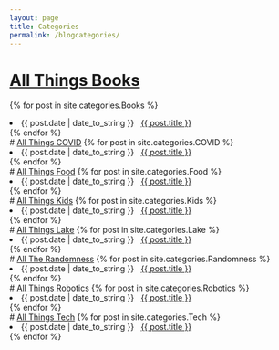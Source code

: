```yaml
---
layout: page
title: Categories
permalink: /blogcategories/
---
```

# <span style="text-decoration: underline">All Things Books</span>
{% for post in site.categories.Books %}
 <li><span>{{ post.date | date_to_string }}</span> &nbsp; <a href="{{ post.url }}">{{ post.title }}</a></li>
{% endfor %}
<br />
# <span style="text-decoration: underline">All Things COVID</span>
{% for post in site.categories.COVID %}
 <li><span>{{ post.date | date_to_string }}</span> &nbsp; <a href="{{ post.url }}">{{ post.title }}</a></li>
{% endfor %}
<br />
# <span style="text-decoration: underline">All Things Food</span>
{% for post in site.categories.Food %}
 <li><span>{{ post.date | date_to_string }}</span> &nbsp; <a href="{{ post.url }}">{{ post.title }}</a></li>
{% endfor %}
<br />
# <span style="text-decoration: underline">All Things Kids</span>
{% for post in site.categories.Kids %}
 <li><span>{{ post.date | date_to_string }}</span> &nbsp; <a href="{{ post.url }}">{{ post.title }}</a></li>
{% endfor %}
<br />
# <span style="text-decoration: underline">All Things Lake</span>
{% for post in site.categories.Lake %}
 <li><span>{{ post.date | date_to_string }}</span> &nbsp; <a href="{{ post.url }}">{{ post.title }}</a></li>
{% endfor %}
<br />
# <span style="text-decoration: underline">All The Randomness</span>
{% for post in site.categories.Randomness %}
 <li><span>{{ post.date | date_to_string }}</span> &nbsp; <a href="{{ post.url }}">{{ post.title }}</a></li>
{% endfor %}
<br />
# <span style="text-decoration: underline">All Things Robotics</span>
{% for post in site.categories.Robotics %}
 <li><span>{{ post.date | date_to_string }}</span> &nbsp; <a href="{{ post.url }}">{{ post.title }}</a></li>
{% endfor %}
<br />
# <span style="text-decoration: underline">All Things Tech</span>
{% for post in site.categories.Tech %}
 <li><span>{{ post.date | date_to_string }}</span> &nbsp; <a href="{{ post.url }}">{{ post.title }}</a></li>
{% endfor %}




